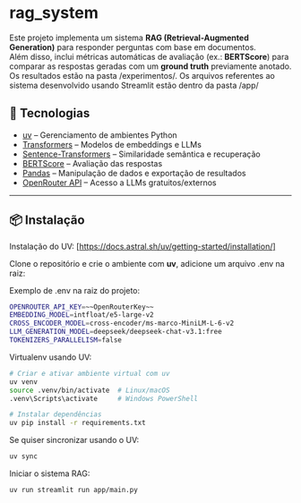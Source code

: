 # rag_system

Este projeto implementa um sistema **RAG (Retrieval-Augmented Generation)** para responder perguntas com base em documentos.  
Além disso, inclui métricas automáticas de avaliação (ex.: **BERTScore**) para comparar as respostas geradas com um **ground truth** previamente anotado.
Os resultados estão na pasta /experimentos/. Os arquivos referentes ao sistema desenvolvido usando Streamlit estão dentro da pasta /app/

## 🚀 Tecnologias

- [uv](https://github.com/astral-sh/uv) – Gerenciamento de ambientes Python
- [Transformers](https://huggingface.co/docs/transformers) – Modelos de embeddings e LLMs
- [Sentence-Transformers](https://www.sbert.net/) – Similaridade semântica e recuperação
- [BERTScore](https://github.com/Tiiiger/bert_score) – Avaliação das respostas
- [Pandas](https://pandas.pydata.org/) – Manipulação de dados e exportação de resultados
- [OpenRouter API](https://openrouter.ai/) – Acesso a LLMs gratuitos/externos

---

## 📦 Instalação

Instalação do UV:
[https://docs.astral.sh/uv/getting-started/installation/]

Clone o repositório e crie o ambiente com **uv**, adicione um arquivo .env na raiz:

Exemplo de .env na raiz do projeto:

```bash
OPENROUTER_API_KEY=~~OpenRouterKey~~
EMBEDDING_MODEL=intfloat/e5-large-v2
CROSS_ENCODER_MODEL=cross-encoder/ms-marco-MiniLM-L-6-v2
LLM_GENERATION_MODEL=deepseek/deepseek-chat-v3.1:free
TOKENIZERS_PARALLELISM=false
```

Virtualenv usando UV:

```bash
# Criar e ativar ambiente virtual com uv
uv venv
source .venv/bin/activate  # Linux/macOS
.venv\Scripts\activate     # Windows PowerShell

# Instalar dependências
uv pip install -r requirements.txt
```

Se quiser sincronizar usando o UV:

```bash
uv sync
```



Iniciar o sistema RAG:

```bash
uv run streamlit run app/main.py
```
